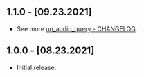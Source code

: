 ## 1.1.0 - [09.23.2021]
- See more [on_audio_query - CHANGELOG](https://github.com/LucasPJS/on_audio_query/blob/main/on_audio_query/CHANGELOG.md).

## 1.0.0 - [08.23.2021]
- Initial release.